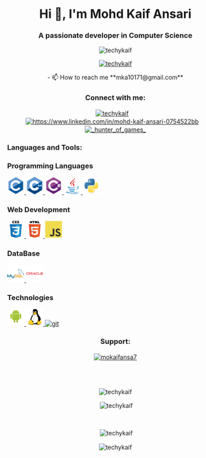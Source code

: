 <h1 align="center">Hi 👋, I'm Mohd Kaif Ansari</h1>
<h3 align="center">A passionate developer in Computer Science</h3>

<p align="center"> <img src="https://komarev.com/ghpvc/?username=techykaif&label=Profile%20views&color=0e75b6&style=flat"
        alt="techykaif" /> </p>

<p align="center"> <a href="https://github.com/ryo-ma/github-profile-trophy"><img
            src="https://github-profile-trophy.vercel.app/?username=techykaif&margin-w=15&margin-h=15&theme=algolia" alt="techykaif" /></a> </p>

<p align="center">- 📫 How to reach me **mka10171@gmail.com**</p>

<h3 align="center">Connect with me:</h3>
<p align="center">
    <a href="https://codepen.io/techykaif" target="blank">
        <img align="center"
            src="https://raw.githubusercontent.com/rahuldkjain/github-profile-readme-generator/master/src/images/icons/Social/codepen.svg"
            alt="techykaif" height="30" width="40" style="margin-right: 15px;" />
    </a>
    <a href="https://www.linkedin.com/in/mohd-kaif-ansari-0754522bb/" target="blank">
        <img align="center"
            src="https://raw.githubusercontent.com/rahuldkjain/github-profile-readme-generator/master/src/images/icons/Social/linked-in-alt.svg"
            alt="https://www.linkedin.com/in/mohd-kaif-ansari-0754522bb" height="30" width="40" style="margin-right: 15px;" />
    </a>
    <a href="https://instagram.com/_hunter_of_games_" target="blank">
        <img align="center"
            src="https://raw.githubusercontent.com/rahuldkjain/github-profile-readme-generator/master/src/images/icons/Social/instagram.svg"
            alt="_hunter_of_games_" height="30" width="40" />
    </a>
</p>



<h3 align="left">Languages and Tools:</h3>
<p align="right"><h3>Programming Languages</h3> <a href="https://www.cprogramming.com/" target="_blank"
        rel="noreferrer"> <img src="https://raw.githubusercontent.com/devicons/devicon/master/icons/c/c-original.svg"
            alt="c" width="40" height="40" /> </a> <a href="https://www.w3schools.com/cpp/" target="_blank"
        rel="noreferrer"> <img
            src="https://raw.githubusercontent.com/devicons/devicon/master/icons/cplusplus/cplusplus-original.svg"
            alt="cplusplus" width="40" height="40" /> </a> <a href="https://www.w3schools.com/cs/" target="_blank"
        rel="noreferrer"> <img
            src="https://raw.githubusercontent.com/devicons/devicon/master/icons/csharp/csharp-original.svg"
            alt="csharp" width="40" height="40" /> </a> <a href="https://www.w3schools.com/css/" target="_blank"
        rel="noreferrer">
        <a href="https://www.java.com" target="_blank" rel="noreferrer">
            <img src="https://raw.githubusercontent.com/devicons/devicon/master/icons/java/java-original.svg" alt="java"
                width="40" height="40" /> </a>
                <a href="https://www.python.org" target="_blank"
        rel="noreferrer"> <img
            src="https://raw.githubusercontent.com/devicons/devicon/master/icons/python/python-original.svg"
            alt="python" width="40" height="40" /> </a> 
            <h3>Web Development</h3>
            <a href="https://www.w3.org/css/" target="_blank" rel="noreferrer" >
            <img
            src="https://raw.githubusercontent.com/devicons/devicon/master/icons/css3/css3-original-wordmark.svg"
            alt="css3" width="40" height="40" /> </a> 
    <a href="https://www.w3.org/html/" target="_blank" rel="noreferrer"> <img
            src="https://raw.githubusercontent.com/devicons/devicon/master/icons/html5/html5-original-wordmark.svg"
            alt="html5" width="40" height="40" /> </a>  <a href="https://developer.mozilla.org/en-US/docs/Web/JavaScript"
        target="_blank" rel="noreferrer"> <img
            src="https://raw.githubusercontent.com/devicons/devicon/master/icons/javascript/javascript-original.svg"
            alt="javascript" width="40" height="40" /> </a>
            <h3>DataBase</h3>
             <a href="https://www.mysql.com/" target="_blank" rel="noreferrer"> <img
            src="https://raw.githubusercontent.com/devicons/devicon/master/icons/mysql/mysql-original-wordmark.svg"
            alt="mysql" width="40" height="40" /> </a> <a href="https://www.oracle.com/" target="_blank"
        rel="noreferrer"> <img
            src="https://raw.githubusercontent.com/devicons/devicon/master/icons/oracle/oracle-original.svg"
            alt="oracle" width="40" height="40" /> </a> 
            <h3>Technologies</h3>
            <a href="https://developer.android.com" target="_blank" rel="noreferrer">    
                <img
                    src="https://raw.githubusercontent.com/devicons/devicon/master/icons/android/android-original-wordmark.svg"
                    alt="android" width="40" height="40" /> </a>
                    <a href="https://www.linux.org/" target="_blank"
        rel="noreferrer"> <img
            src="https://raw.githubusercontent.com/devicons/devicon/master/icons/linux/linux-original.svg" alt="linux"
            width="40" height="40" /> </a>
                    <a href="https://git-scm.com/" target="_blank" rel="noreferrer">
                        <img src="https://www.vectorlogo.zone/logos/git-scm/git-scm-icon.svg" alt="git" width="40" height="40" /> </a>
        </p>

<h3 align="center">Support:</h3>
<p align="center"><a href="https://www.buymeacoffee.com/mokaifansa7"> <img align="center"
            src="https://cdn.buymeacoffee.com/buttons/v2/default-yellow.png" height="50" width="210"
            alt="mokaifansa7" /></a></p><br><br>

<p align="center"><img align="center"
        src="https://github-readme-stats.vercel.app/api/top-langs?username=techykaif&show_icons=true&theme=radical&title_color=0433ff&text_color=ff2600&bg_color=ffffff&locale=en&layout=compact"
        alt="techykaif" /></p>

<p align="center">&nbsp;<img align="center"
        src="https://github-readme-stats.vercel.app/api?username=techykaif&show_icons=true&locale=en" alt="techykaif" />
</p>
<br>

<p align="center">&nbsp;<img align="center"
        src="https://github-readme-stats.vercel.app/api?username=techykaif&show_icons=true&locale=en" alt="techykaif" />
</p>

<p align="center"><img align="center" src="https://github-readme-streak-stats.herokuapp.com/?user=techykaif&" alt="techykaif" /></p>
